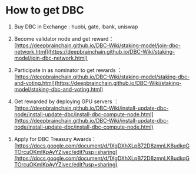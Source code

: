 # How to get DBC

1. Buy DBC in Exchange : huobi, gate, lbank, uniswap

2. Become validator node and get reward：[https://deepbrainchain.github.io/DBC-Wiki/staking-model/join-dbc-network.html](https://deepbrainchain.github.io/DBC-Wiki/staking-model/join-dbc-network.html)

3. Participate in as nominator to get rewards ：[https://deepbrainchain.github.io/DBC-Wiki/staking-model/staking-dbc-and-voting.html](https://deepbrainchain.github.io/DBC-Wiki/staking-model/staking-dbc-and-voting.html)

4. Get rewarded by deploying GPU servers ：[https://deepbrainchain.github.io/DBC-Wiki/install-update-dbc-node/install-update-dbc/install-dbc-compute-node.html](https://deepbrainchain.github.io/DBC-Wiki/install-update-dbc-node/install-update-dbc/install-dbc-compute-node.html)

5. Apply for DBC Treasury Awards：[https://docs.google.com/document/d/1XgDXhXLpB72D8zmnLK8udkqGTOrcuOKmlKpAyYZivec/edit?usp=sharing](https://docs.google.com/document/d/1XgDXhXLpB72D8zmnLK8udkqGTOrcuOKmlKpAyYZivec/edit?usp=sharing)
